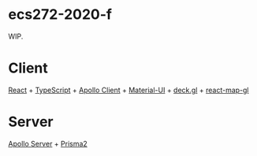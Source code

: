 # ecs272-2020-f

WIP.

# Client

[React](https://github.com/facebook/react/) + [TypeScript](https://github.com/microsoft/TypeScript) + 
[Apollo Client](https://github.com/apollographql/apollo-client) + [Material-UI](https://github.com/mui-org/material-ui) + 
[deck.gl](https://github.com/uber/deck.gl) + [react-map-gl](https://github.com/uber/react-map-gl)

# Server

[Apollo Server](https://github.com/apollographql/apollo-server) + [Prisma2](https://github.com/prisma/prisma2)
